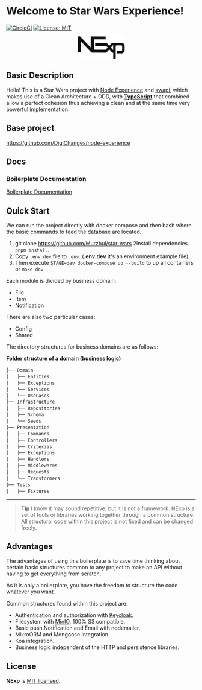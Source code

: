 # Welcome to Star Wars Experience!

[![CircleCI](https://circleci.com/gh/DigiChanges/node-experience/tree/master.svg?style=svg)](https://circleci.com/gh/DigiChanges/node-experience/tree/master)
[![License: MIT](https://img.shields.io/badge/License-MIT-yellow.svg?style=flat-square)](https://github.com/DigiChanges/node-experience/blob/master/LICENSE)

<div style="text-align:center">
    <img width="125" src="nexp.svg" alt="logo NExp">
</div>

## Basic Description
Hello! This is a Star Wars project with [Node Experience](https://github.com/DigiChanges/node-experience) and [swapi](https://swapi.dev), which makes use of a Clean Architecture + DDD, with [**TypeScript**](https://www.typescriptlang.org/) that combined allow a perfect cohesion thus achieving a clean and at the same time very powerful implementation.

## Base project

https://github.com/DigiChanges/node-experience

## Docs

### Boilerplate Documentation

[Boilerplate Documentation](https://digichanges.github.io/nexp-docs)

## Quick Start

We can run the project directly with docker compose and then bash where the basic commands to feed the database are located.

1. git clone https://github.com/Murzbul/star-wars
2Install dependencies. `pnpm install`.
2. Copy `.env.dev` file to `.env`. (**.env.dev** it's an environment example file)
3. Then execute `STAGE=dev docker-compose up --build` to up all containers or `make dev`

Each module is divided by business domain:

- File
- Item
- Notification

There are also two particular cases:

- Config
- Shared

The directory structures for business domains are as follows: 

**Folder structure of a domain (business logic)**

```sh 
├── Domain
│   ├── Entities
│   ├── Exceptions
│   └── Services
│   └── UseCases
├── Infrastructure
│   ├── Repositories
│   ├── Schema
│   └── Seeds
├── Presentation
│   ├── Commands
│   ├── Controllers
│   ├── Criterias
│   ├── Exceptions
│   ├── Handlers
│   ├── Middlewares
│   ├── Requests
│   └── Transformers
├── Tests
│   ├── Fixtures
 ```

---

> **Tip** I know it may sound repetitive, but it is not a framework. NExp is a set of tools or libraries working together through a common structure. All structural code within this project is not fixed and can be changed freely.

## Advantages

The advantages of using this boilerplate is to save time thinking about certain basic structures common to any project to make an API without having to get everything from scratch. 

As it is only a boilerplate, you have the freedom to structure the code whatever you want.

Common structures found within this project are: 

- Authentication and authorization with [Keycloak](https://www.keycloak.org).
- Filesystem with [MinIO](https://min.io), 100% S3 compatible.
- Basic push Notification and Email with nodemailer.
- MikroORM and Mongoose Integration.
- Koa integration.
- Business logic independent of the HTTP and persistence libraries.

## License

**NExp** is [MIT licensed](LICENSE).
